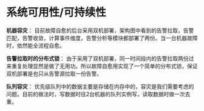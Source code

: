 # 系统可用性/可持续性

**机器容灾**： 目前故障自愈的后台采用双机部署，架构图中看到的告警拉取，告警匹配，告警收敛，计算事件维度，告警分析等模块都部署了两份。当一台机器故障时，依然能全流程自愈。

**告警拉取时的分布式锁**： 由于采用了双机部署，同一时间段内的告警拉取两份过来重复处理显然是做了无用功。所以故障自愈用实现了一个简单的分布式锁，保证双机部署是也只从告警源拉取一份告警。

**队列容灾**： 优先级队列中的数据主要是存储在内存中的，容灾是我们需要考虑的问题。目前的做法时，写数据时往2台机器的队列实例写，读取数据时做一次去重。
